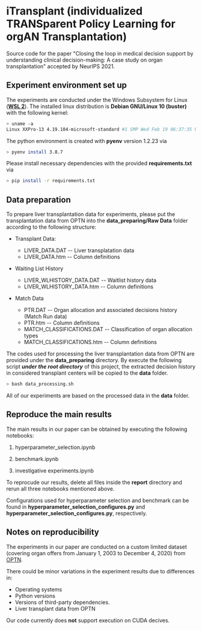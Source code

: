 # iTransplant (individualized TRANSparent Policy Learning for orgAN Transplantation)

Source code for the paper "Closing the loop in medical decision support by understanding clinical decision-making: A case study on organ transplantation" accepted by NeurIPS 2021.

## Experiment environment set up

The experiments are conducted under the Windows Subsystem for Linux ([**WSL 2**](https://docs.microsoft.com/en-us/windows/wsl/)).
The installed linux distribution is **Debian GNU/Linux 10 (buster)** with the following kernel:
```bash
> uname -a
Linux XXPro-13 4.19.104-microsoft-standard #1 SMP Wed Feb 19 06:37:35 UTC 2020 x86_64 GNU/Linux
```

The python environment is created with **pyenv** version 1.2.23 via 
```bash
> pyenv install 3.8.7
```

Please install necessary dependencies with the provided **requirements.txt** via
```bash
> pip install -r requirements.txt
```

## Data preparation

To prepare liver transplantation data for experiments, please put the transplantation data from OPTN into the **data_preparing/Raw Data** folder according to the following structure:

- Transplant Data:
    - LIVER_DATA.DAT -- Liver transplatation data
    - LIVER_DATA.htm -- Column definitions

- Waiting List History
    - LIVER_WLHISTORY_DATA.DAT -- Waitlist history data
    - LIVER_WLHISTORY_DATA.htm -- Column definitions

- Match Data
    - PTR.DAT -- Organ allocation and associated decisions history (Match Run data)
    - PTR.htm -- Column definitions
    - MATCH_CLASSIFICATIONS.DAT -- Classification of organ allocation types
    - MATCH_CLASSIFICATIONS.htm -- Column definitions

The codes used for processing the liver transplantation data from OPTN are provided under the **data_preparing** directory.
By execute the following script ***under the root directory*** of this project, the extracted decision history in considered transplant centers will be copied to the **data** folder.
```bash
> bash data_processing.sh
```
All of our experiments are based on the processed data in the **data** folder.


## Reproduce the main results

The main results in our paper can be obtained by executing the following notebooks:

1. hyperparameter_selection.ipynb

2. benchmark.ipynb

3. investigative experiments.ipynb

To reprocude our results, delete all files inside the **report** directory and rerun all three notebooks mentioned above.

Configurations used for hyperparameter selection and benchmark can be found in **hyperparameter_selection_configures.py**
and
**hyperparameter_selection_configures.py**,
respectively.

## Notes on reproducibility
The experiments in our paper are conducted on a custom limited dataset (covering organ offers from January 1, 2003 to December 4, 2020) from [OPTN](https://optn.transplant.hrsa.gov/).

There could be minor variations in the experiment results due to differences in:
- Operating systems
- Python versions
- Versions of third-party dependencies. 
- Liver transplant data from OPTN

Our code currently does **not** support execution on CUDA decives.
